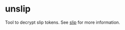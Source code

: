 # unslip

Tool to decrypt slip tokens. See [slip](https://github.com/Moxinilian/slip) for more information.